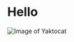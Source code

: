 # Hello
![Image of Yaktocat](https://images-wixmp-ed30a86b8c4ca887773594c2.wixmp.com/f/c12fee71-468d-488c-8c1e-bed4793ce171/dipluzp-a4618db4-859e-447a-ac81-7402b3b8d0e2.jpg/v1/fill/w_1192,h_670,q_70,strp/gravity_falls_looking_at_you_by_crispwhip64_dipluzp-pre.jpg?token=eyJ0eXAiOiJKV1QiLCJhbGciOiJIUzI1NiJ9.eyJzdWIiOiJ1cm46YXBwOjdlMGQxODg5ODIyNjQzNzNhNWYwZDQxNWVhMGQyNmUwIiwiaXNzIjoidXJuOmFwcDo3ZTBkMTg4OTgyMjY0MzczYTVmMGQ0MTVlYTBkMjZlMCIsIm9iaiI6W1t7ImhlaWdodCI6Ijw9NzIwIiwicGF0aCI6IlwvZlwvYzEyZmVlNzEtNDY4ZC00ODhjLThjMWUtYmVkNDc5M2NlMTcxXC9kaXBsdXpwLWE0NjE4ZGI0LTg1OWUtNDQ3YS1hYzgxLTc0MDJiM2I4ZDBlMi5qcGciLCJ3aWR0aCI6Ijw9MTI4MCJ9XV0sImF1ZCI6WyJ1cm46c2VydmljZTppbWFnZS5vcGVyYXRpb25zIl19.adla23ct1RX-xjuzSh-DNTSr7g4pSTjkQr0pB58KM2Y)
